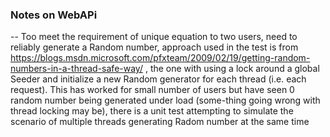 ### Notes on WebAPi

-- Too meet the requirement of unique equation to two users, need to reliably generate a Random number, approach used in the test is from https://blogs.msdn.microsoft.com/pfxteam/2009/02/19/getting-random-numbers-in-a-thread-safe-way/ , the one with using a lock around a global Seeder and initialize a new Random generator for each  thread (i.e. each request). This has worked for small number of users but have seen 0 random number being generated under load (some-thing going wrong with thread locking may be), there is a unit test attempting to simulate the scenario of multiple threads generating Radom number at the same time